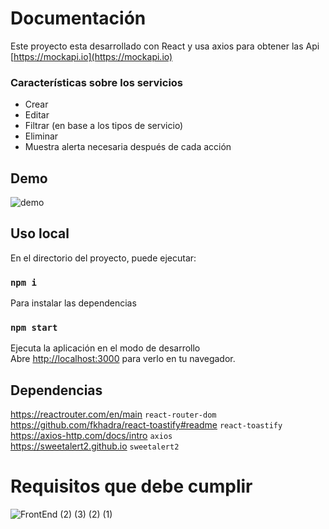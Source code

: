 # Documentación

Este proyecto esta desarrollado con React y usa axios para obtener las Api
[https://mockapi.io](https://mockapi.io)

### Características sobre los servicios

- Crear
- Editar
- Filtrar (en base a los tipos de servicio)
- Eliminar
- Muestra alerta necesaria después de cada acción

## Demo

![demo](https://user-images.githubusercontent.com/45864853/188938557-f4052a41-717d-4b23-887b-144b8e9a87b1.png)

## Uso local

En el directorio del proyecto, puede ejecutar:

### `npm i`

Para instalar las dependencias

### `npm start`

Ejecuta la aplicación en el modo de desarrollo\
Abre [http://localhost:3000](http://localhost:3000) para verlo en tu navegador.

## Dependencias

https://reactrouter.com/en/main
`react-router-dom`\
https://github.com/fkhadra/react-toastify#readme
`react-toastify`\
https://axios-http.com/docs/intro
`axios`\
https://sweetalert2.github.io
`sweetalert2`

# Requisitos que debe cumplir

![FrontEnd (2) (3) (2) (1)](https://user-images.githubusercontent.com/45864853/188938904-d649f53e-d3b5-40eb-bf1b-36cf0071ea22.png)
